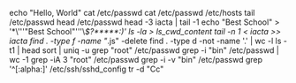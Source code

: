 echo "Hello, World"
cat /etc/passwd
cat /etc/passwd /etc/hosts
tail /etc/passwd
head /etc/passwd
head -3 iacta | tail -1
echo "Best School" > '\*\\'\''"Best School"\'\''\\*$\?\*\*\*\*\*:)'
ls -la > ls_cwd_content
tail -n 1 < iacta >> iacta
find . -type f -name "*.js" -delete
find . -type d -not -name '.' | wc -l
ls -t1 | head
sort | uniq -u
grep "root" /etc/passwd
grep -i "bin" /etc/passwd | wc -1
grep -iA 3 "root" /etc/passwd
grep -i -v "bin" /etc/passwd
grep '^[:alpha:]' /etc/ssh/sshd_config
tr -d "Cc"


